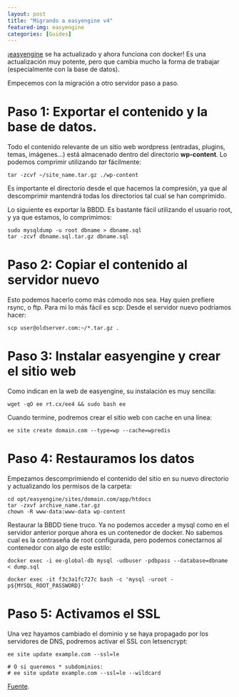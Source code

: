 ```yaml
---
layout: post
title: "Migrando a easyengine v4"
featured-img: easyengine
categories: [Guides]
---
```


¡[easyengine](https://easyengine.io/) se ha actualizado y ahora funciona con docker!
Es una actualización muy potente, pero que cambia mucho la forma de trabajar (especialmente con la base de datos).

Empecemos con la migración a otro servidor paso a paso.

# Paso 1: Exportar el contenido y la base de datos.

Todo el contenido relevante de un sitio web wordpress (entradas, plugins, temas, imágenes...) está almacenado dentro del directorio **wp-content**.
Lo podemos comprimir utilizando *tar* fácilmente:

```
tar -zcvf ~/site_name.tar.gz ./wp-content
```

Es importante el directorio desde el que hacemos la compresión, ya que al descomprimir mantendrá todas los directorios tal cual se han comprimido.

Lo siguiente es exportar la BBDD. Es bastante fácil utilizando el usuario root, y ya que estamos, lo comprimimos:

```
sudo mysqldump -u root dbname > dbname.sql
tar -zcvf dbname.sql.tar.gz dbname.sql
```

# Paso 2: Copiar el contenido al servidor nuevo

Esto podemos hacerlo como más cómodo nos sea. Hay quien prefiere rsync, o ftp. Para mi lo más fácil es scp:
Desde el servidor nuevo podríamos hacer:

```
scp user@oldserver.com:~/*.tar.gz .
```

# Paso 3: Instalar easyengine y crear el sitio web

Como indican en la web de easyengine, su instalación es muy sencilla:
```
wget -qO ee rt.cx/ee4 && sudo bash ee
```

Cuando termine, podremos crear el sitio web con cache en una línea:

```
ee site create domain.com --type=wp --cache=wpredis
```

# Paso 4: Restauramos los datos
Empezamos descomprimiendo el contenido del sitio en su nuevo directorio y actualizando los permisos de la carpeta:

```
cd opt/easyengine/sites/domain.com/app/htdocs
tar -zxvf archive_name.tar.gz
chown -R www-data:www-data wp-content
```

Restaurar la BBDD tiene truco. Ya no podemos acceder a mysql como en el servidor anterior porque ahora es un contenedor de docker.
No sabemos cual es la contraseña de root configurada, pero podemos conectarnos al contenedor con algo de este estilo:

```
docker exec -i ee-global-db mysql -udbuser -pdbpass --database=dbname < dump.sql

docker exec -it f3c3a1fc727c bash -c 'mysql -uroot -p${MYSQL_ROOT_PASSWORD}'
```

# Paso 5: Activamos el SSL

Una vez hayamos cambiado el dominio y se haya propagado por los servidores de DNS, podremos activar el SSL con letsencrypt:
```
ee site update example.com --ssl=le

# O si queremos * subdominios:
# ee site update example.com --ssl=le --wildcard
```


[Fuente](https://venturedawn.com/blogging/migrate-wordpress-easyengine-v4/2667/).
